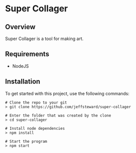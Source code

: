 # Super Collager


## Overview 

Super Collager is a tool for making art.

## Requirements

* NodeJS

## Installation
To get started with this project, use the following commands:

```
# Clone the repo to your git
> git clone https://github.com/jeffsteward/super-collager

# Enter the folder that was created by the clone
> cd super-collager

# Install node dependencies
> npm install

# Start the program
> npm start
```